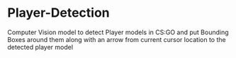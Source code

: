 # Player-Detection
Computer Vision model to detect Player models in CS:GO and put Bounding Boxes around them along with an arrow from current cursor location to the detected player model
